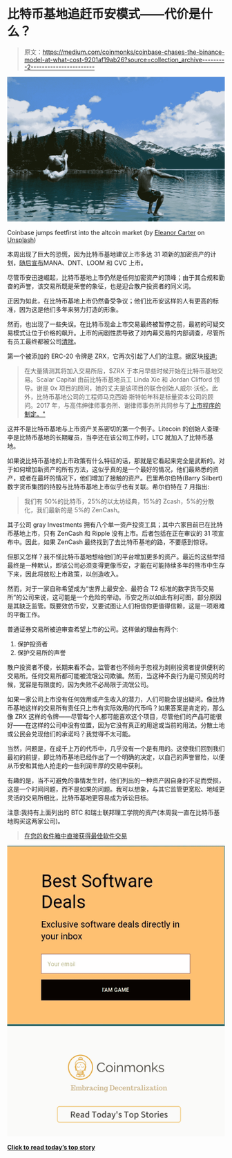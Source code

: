 # 比特币基地追赶币安模式——代价是什么？

> 原文：<https://medium.com/coinmonks/coinbase-chases-the-binance-model-at-what-cost-9201af19ab26?source=collection_archive---------2----------------------->

![](img/bbe67e4a1e7510b09b00c717994d684e.png)

Coinbase jumps feetfirst into the altcoin market (by [Eleanor Carter](https://unsplash.com/photos/2Wyi2hseKAk?utm_source=unsplash&utm_medium=referral&utm_content=creditCopyText) on [Unsplash](https://unsplash.com/search/photos/diver?utm_source=unsplash&utm_medium=referral&utm_content=creditCopyText))

本周出现了巨大的恐慌，因为比特币基地建议上市多达 31 项新的加密资产的计划，[随后宣布](https://hacked.com/coinbase-announces-four-new-erc-20-tokens-prices-surge/)MANA、DNT、LOOM 和 CVC 上市。

尽管币安迅速崛起，比特币基地上市仍然是任何加密资产的顶峰；由于其合规和勤奋的声誉，该交易所既是荣誉的象征，也是迎合散户投资者的同义词。

正因为如此，在比特币基地上市仍然备受争议；他们比币安这样的人有更高的标准，因为这是他们多年来努力打造的形象。

然而，也出现了一些失误。在比特币现金上市交易最终被暂停之前，最初的可疑交易模式让位于价格的飙升。上市的闹剧性质导致了对内幕交易的内部调查，尽管所有员工最终都被公司[清除](http://fortune.com/2018/07/24/coinbase-insider-trading/)。

第一个被添加的 ERC-20 令牌是 ZRX，它再次引起了人们的注意。据区块[报道:](https://www.theblockcrypto.com/2018/10/22/the-ties-that-bind-coinbases-listing-of-0x-draws-scrutiny-given-the-exchanges-connections-to-a-vc-firm-promising-asymmetric-info/)

> 在大量猜测其将加入交易所后，$ZRX 于本月早些时候开始在比特币基地交易。Scalar Capital 由前比特币基地员工 Linda Xie 和 Jordan Clifford 领导。谢是 0x 项目的顾问，她的丈夫是该项目的联合创始人威尔·沃伦。此外，比特币基地公司的工程师马克西姆·斯特帕年科是标量资本公司的顾问。2017 年，与高伟绅律师事务所、谢律师事务所共同参与了[上市程序的制定。"](https://pro.coinbase.com/static/digital-asset-framework-2017-11.pdf)

这并不是比特币基地与上市资产关系密切的第一个例子。Litecoin 的创始人查理·李是比特币基地的长期雇员，当李还在该公司工作时，LTC 就加入了比特币基地。

如果说比特币基地的上市政策有什么特征的话，那就是它看起来完全是武断的。对于如何增加新资产的所有方法，这似乎真的是一个最好的情况，他们最熟悉的资产，或者在最坏的情况下，他们增加了接触的资产。巴里希尔伯特(Barry Silbert)数字货币集团的持股与比特币基地上市似乎也有关联。希尔伯特在 7 月指出:

> 我们有 50%的比特币，25%的以太坊经典，15%的 Zcash，5%的分散化，我们最新的是 5%的 ZenCash。

其子公司 gray Investments 拥有八个单一资产投资工具；其中六家目前已在比特币基地上市，只有 ZenCash 和 Ripple 没有上市。后者包括在正在审议的 31 项宣布中。因此，如果 ZenCash 最终找到了去比特币基地的路，不要感到惊讶。

但那又怎样？我不怪比特币基地想给他们的平台增加更多的资产。最近的这些举措最终是一种默认，即该公司必须变得更像币安，才能在可能持续多年的熊市中生存下来，因此将放松上市政策，以创造收入。

然而，对于一家自称希望成为“世界上最安全、最符合 T2 标准的数字货币交易所”的公司来说，这可能是一个危险的举动。币安之所以如此有利可图，部分原因是其缺乏监管。既要效仿币安，又要试图让人们相信你更值得信赖，这是一项艰难的平衡工作。

普通证券交易所被迫审查希望上市的公司。这样做的理由有两个:

1.  保护投资者
2.  保护交易所的声誉

散户投资者不傻，长期来看不会。监管者也不倾向于忽视为剥削投资者提供便利的交易所。任何交易所都可能被流氓公司欺骗。然而，当这种不良行为是可预见的时候，宽容是有限度的，因为失败不必局限于流氓公司。

如果一家公司上市没有任何效用或产生收入的潜力，人们可能会提出疑问。像比特币基地这样的交易所有责任只上市有实际效用的代币吗？如果答案是肯定的，那么像 ZRX 这样的令牌——尽管每个人都可能喜欢这个项目，尽管他们的产品可能很好——在这样的公司中没有位置，因为它没有真正的用途或当前的用法。分散土地或公民会兑现他们的承诺吗？我觉得不太可能。

当然，问题是，在成千上万的代币中，几乎没有一个是有用的。这使我们回到我们最初的前提，即比特币基地已经作出了一个明确的决定，以自己的声誉冒险，以便从币安和其他人抢走的一些利润丰厚的交易中获利。

有趣的是，当不可避免的事情发生时，他们列出的一种资产因自身的不足而受损，这是一个时间问题，而不是如果的问题。我可以想象，与其它监管更宽松、地域更灵活的交易所相比，比特币基地更容易成为诉讼目标。

注意:我持有上面列出的 BTC 和瑞士联邦理工学院的资产(本周我一直在比特币基地购买这两家公司)。

> [在您的收件箱中直接获得最佳软件交易](https://coincodecap.com/?utm_source=coinmonks)

[![](img/7c0b3dfdcbfea594cc0ae7d4f9bf6fcb.png)](https://coincodecap.com/?utm_source=coinmonks)[![](img/449450761cd76f44f9ae574333f9e9af.png)](http://bit.ly/2G71Sp7)

[**Click to read today’s top story**](http://bit.ly/2G71Sp7)